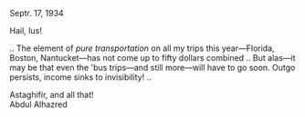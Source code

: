 Septr. 17, 1934

Hail, Ius!

.. The element of *pure transportation* on all my trips this year—Florida, Boston, Nantucket—has not come up to fifty dollars combined .. But alas—it may be that even the 'bus trips—and still more—will have to go soon. Outgo persists, income sinks to invisibility! ..

Astaghifir, and all that!  
Abdul Alhazred
